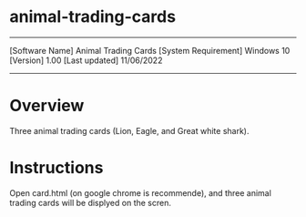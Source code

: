 # animal-trading-cards

----------------------------------------

[Software Name] Animal Trading Cards
[System Requirement] Windows 10
[Version] 1.00
[Last updated] 11/06/2022

----------------------------------------

# Overview

Three animal trading cards (Lion, Eagle, and Great white shark).

# Instructions

Open card.html (on google chrome is recommende), and three animal trading cards will be displyed on the scren.
